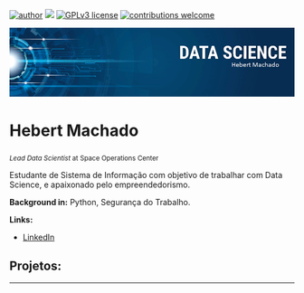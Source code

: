 [![author](https://img.shields.io/badge/author-HebertMachado-red.svg)](www.linkedin.com/in/hebert-machado-2b9114187) [![](https://img.shields.io/badge/python-3.7+-blue.svg)](https://www.python.org/downloads/release/python-365/) [![GPLv3 license](https://img.shields.io/badge/License-GPLv3-blue.svg)](http://perso.crans.org/besson/LICENSE.html) [![contributions welcome](https://img.shields.io/badge/contributions-welcome-brightgreen.svg?style=flat)](https://github.com/carlosfab/data_science/issues)

<p align="center">
  <img src="banner.png" >
</p>

# Hebert Machado
<sub>*Lead Data Scientist* at Space Operations Center</sub>

Estudante de Sistema de Informação com objetivo de trabalhar com Data Science, e apaixonado pelo empreendedorismo.

**Background in:** Python, Segurança do Trabalho.

**Links:**

* [LinkedIn](www.linkedin.com/in/hebert-machado-2b9114187)



## Projetos:


---





